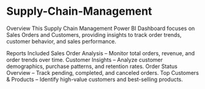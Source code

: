 # Supply-Chain-Management
Overview
This Supply Chain Management Power BI Dashboard focuses on Sales Orders and Customers, providing insights to track order trends, customer behavior, and sales performance.

Reports Included
Sales Order Analysis – Monitor total orders, revenue, and order trends over time.
Customer Insights – Analyze customer demographics, purchase patterns, and retention rates.
Order Status Overview – Track pending, completed, and canceled orders.
Top Customers & Products – Identify high-value customers and best-selling products.
